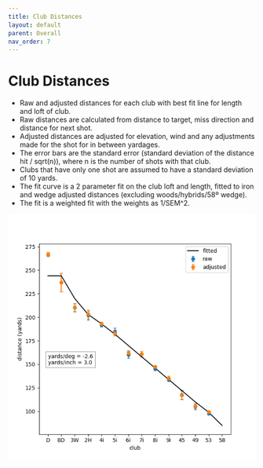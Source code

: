 ```yaml
---
title: Club Distances
layout: default
parent: Overall
nav_order: 7
---
```

# Club Distances
* Raw and adjusted distances for each club with best fit line for length and loft of club.
* Raw distances are calculated from distance to target, miss direction and distance for next shot.
* Adjusted distances are adjusted for elevation, wind and any adjustments made for the shot for in between yardages.
* The error bars are the standard error (standard deviation of the distance hit / sqrt(n)),
  where n is the number of shots with that club.
* Clubs that have only one shot are assumed to have a standard deviation of 10 yards.
* The fit curve is a 2 parameter fit on the club loft and length, fitted to iron and wedge adjusted distances
  (excluding woods/hybrids/58º wedge).
* The fit is a weighted fit with the weights as 1/SEM^2.

![Club Distances](../../assets/all/club_distances.png)
